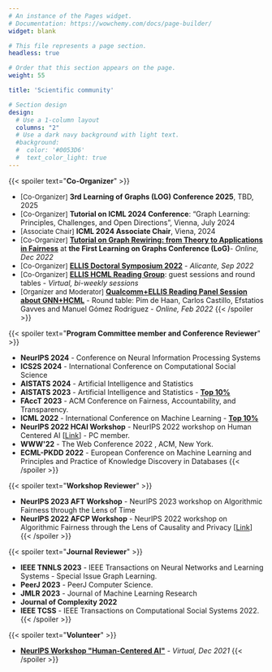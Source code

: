 ```yaml
---
# An instance of the Pages widget.
# Documentation: https://wowchemy.com/docs/page-builder/
widget: blank

# This file represents a page section.
headless: true

# Order that this section appears on the page.
weight: 55

title: 'Scientific community'

# Section design
design:
  # Use a 1-column layout
  columns: "2"
  # Use a dark navy background with light text.
  #background:
  #  color: '#0053D6'
  #  text_color_light: true
---
```


{{< spoiler text="**Co-Organizer**" >}}
* <font size="-1">[Co-Organizer]</font> **3rd Learning of Graphs (LOG) Conference 2025**, TBD, 2025
* <font size="-1">[Co-Organizer]</font> **Tutorial on ICML 2024 Conference**: “Graph Learning: Principles, Challenges, and Open Directions”, Vienna, July 2024
* <font size="-1">[Associate Chair]</font> **ICML 2024 Associate Chair**, Viena, 2024
* <font size="-1">[Co-Organizer]</font> **[Tutorial on Graph Rewiring: from Theory to Applications in Fairness](https://ellisalicante.org/tutorials/GraphRewiring)** at **the First Learning on Graphs Conference (LoG)**- *Online, Dec 2022*
* <font size="-1">[Co-Organizer]</font> **[ELLIS Doctoral Symposium 2022](https://ellisalicante.org/eds2022/)** - *Alicante, Sep 2022*
* <font size="-1">[Co-Organizer]</font> **[ELLIS HCML Reading Group](https://ellisalicante.org/en/readingGroup)**: guest sessions and round tables - *Virtual, bi-weekly sessions*
* <font size="-1">[Organizer and Moderator]</font> **[Qualcomm+ELLIS Reading Panel Session about GNN+HCML](https://ellisalicante.org/readingGroup#:~:text=Guest%20talk%20by%20Qualcomm%20AI%20Research)** - Round table: Pim de Haan, Carlos Castillo, Efstatios Gavves and Manuel Gómez Rodríguez -  *Online, Feb 2022*
{{< /spoiler >}}

{{< spoiler text="**Program Committee member and Conference Reviewer**" >}}
* **NeurIPS 2024** - Conference on Neural Information Processing Systems
* **ICS2S 2024** - International Conference on Computational Social Science
* **AISTATS 2024** - Artificial Intelligence and Statistics
* **AISTATS 2023** - Artificial Intelligence and Statistics - **[Top 10%](http://aistats.org/aistats2023/reviewers.html#:~:text=Adam%20M.%20Johansen-,Adri%C3%A1n%20Arnaiz%2DRodr%C3%ADguez)**
* **FAccT 2023** - ACM Conference on Fairness, Accountability, and Transparency. 
* **ICML 2022** - International Conference on Machine Learning - **[Top 10%](https://icml.cc/Conferences/2022/Reviewers#:~:text=Outstanding%20Reviewers)**
* **NeurIPS 2022 HCAI Workshop** - NeurIPS 2022 workshop on Human Centered  AI [[Link](https://hcai-at-neurips.github.io/site/organizers.html#:~:text=Riccio%20ELLIS%20Alicante-,Adrian%20Arnaiz,-ELLIS%20Alicante)] - PC member.
* **WWW'22** - The Web Conference 2022 , ACM, New York.
* **ECML-PKDD 2022** - European Conference on Machine Learning and Principles and Practice of Knowledge Discovery in Databases
{{< /spoiler >}}

{{< spoiler text="**Workshop Reviewer**" >}}
* **NeurIPS 2023 AFT Workshop** - NeurIPS 2023 workshop on Algorithmic Fairness through the Lens of Time
* **NeurIPS 2022 AFCP Workshop** - NeurIPS 2022 workshop on Algorithmic Fairness through the Lens of Causality and Privacy  [[Link](https://www.afciworkshop.org/)]
{{< /spoiler >}}

{{< spoiler text="**Journal Reviewer**" >}}
* **IEEE TNNLS 2023** - IEEE Transactions on Neural Networks and Learning Systems - Special Issue Graph Learning.
* **PeerJ 2023** - PeerJ Computer Science.
* **JMLR 2023** - Journal of Machine Learning Research
* **Journal of Complexity 2022**
* **IEEE TCSS** - IEEE Transactions on Computational Social Systems 2022.
{{< /spoiler >}}

{{< spoiler text="**Volunteer**" >}}
* **[NeurIPS Workshop "Human-Centered AI"](https://sites.google.com/view/hcai-human-centered-ai-neurips/home)** - *Virtual, Dec 2021*
{{< /spoiler >}}